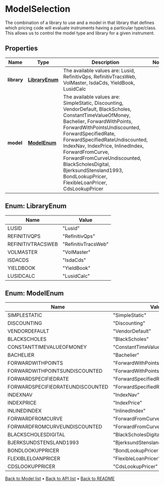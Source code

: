 

# ModelSelection

The combination of a library to use and a model in that library that defines which pricing code will evaluate instruments  having a particular type/class. This allows us to control the model type and library for a given instrument.

## Properties

| Name | Type | Description | Notes |
|------------ | ------------- | ------------- | -------------|
|**library** | [**LibraryEnum**](#LibraryEnum) | The available values are: Lusid, RefinitivQps, RefinitivTracsWeb, VolMaster, IsdaCds, YieldBook, LusidCalc |  |
|**model** | [**ModelEnum**](#ModelEnum) | The available values are: SimpleStatic, Discounting, VendorDefault, BlackScholes, ConstantTimeValueOfMoney, Bachelier, ForwardWithPoints, ForwardWithPointsUndiscounted, ForwardSpecifiedRate, ForwardSpecifiedRateUndiscounted, IndexNav, IndexPrice, InlinedIndex, ForwardFromCurve, ForwardFromCurveUndiscounted, BlackScholesDigital, BjerksundStensland1993, BondLookupPricer, FlexibleLoanPricer, CdsLookupPricer |  |



## Enum: LibraryEnum

| Name | Value |
|---- | -----|
| LUSID | &quot;Lusid&quot; |
| REFINITIVQPS | &quot;RefinitivQps&quot; |
| REFINITIVTRACSWEB | &quot;RefinitivTracsWeb&quot; |
| VOLMASTER | &quot;VolMaster&quot; |
| ISDACDS | &quot;IsdaCds&quot; |
| YIELDBOOK | &quot;YieldBook&quot; |
| LUSIDCALC | &quot;LusidCalc&quot; |



## Enum: ModelEnum

| Name | Value |
|---- | -----|
| SIMPLESTATIC | &quot;SimpleStatic&quot; |
| DISCOUNTING | &quot;Discounting&quot; |
| VENDORDEFAULT | &quot;VendorDefault&quot; |
| BLACKSCHOLES | &quot;BlackScholes&quot; |
| CONSTANTTIMEVALUEOFMONEY | &quot;ConstantTimeValueOfMoney&quot; |
| BACHELIER | &quot;Bachelier&quot; |
| FORWARDWITHPOINTS | &quot;ForwardWithPoints&quot; |
| FORWARDWITHPOINTSUNDISCOUNTED | &quot;ForwardWithPointsUndiscounted&quot; |
| FORWARDSPECIFIEDRATE | &quot;ForwardSpecifiedRate&quot; |
| FORWARDSPECIFIEDRATEUNDISCOUNTED | &quot;ForwardSpecifiedRateUndiscounted&quot; |
| INDEXNAV | &quot;IndexNav&quot; |
| INDEXPRICE | &quot;IndexPrice&quot; |
| INLINEDINDEX | &quot;InlinedIndex&quot; |
| FORWARDFROMCURVE | &quot;ForwardFromCurve&quot; |
| FORWARDFROMCURVEUNDISCOUNTED | &quot;ForwardFromCurveUndiscounted&quot; |
| BLACKSCHOLESDIGITAL | &quot;BlackScholesDigital&quot; |
| BJERKSUNDSTENSLAND1993 | &quot;BjerksundStensland1993&quot; |
| BONDLOOKUPPRICER | &quot;BondLookupPricer&quot; |
| FLEXIBLELOANPRICER | &quot;FlexibleLoanPricer&quot; |
| CDSLOOKUPPRICER | &quot;CdsLookupPricer&quot; |



[Back to Model list](../README.md#documentation-for-models) &#8226; [Back to API list](../README.md#documentation-for-api-endpoints) &#8226; [Back to README](../README.md)


